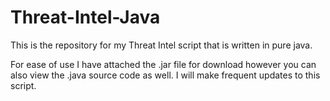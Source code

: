 # Threat-Intel-Java
This is the repository for my Threat Intel script that is written in pure java. 

For ease of use I have attached the .jar file for download however you can also view the .java source code as well. I will make frequent updates to this script. 
